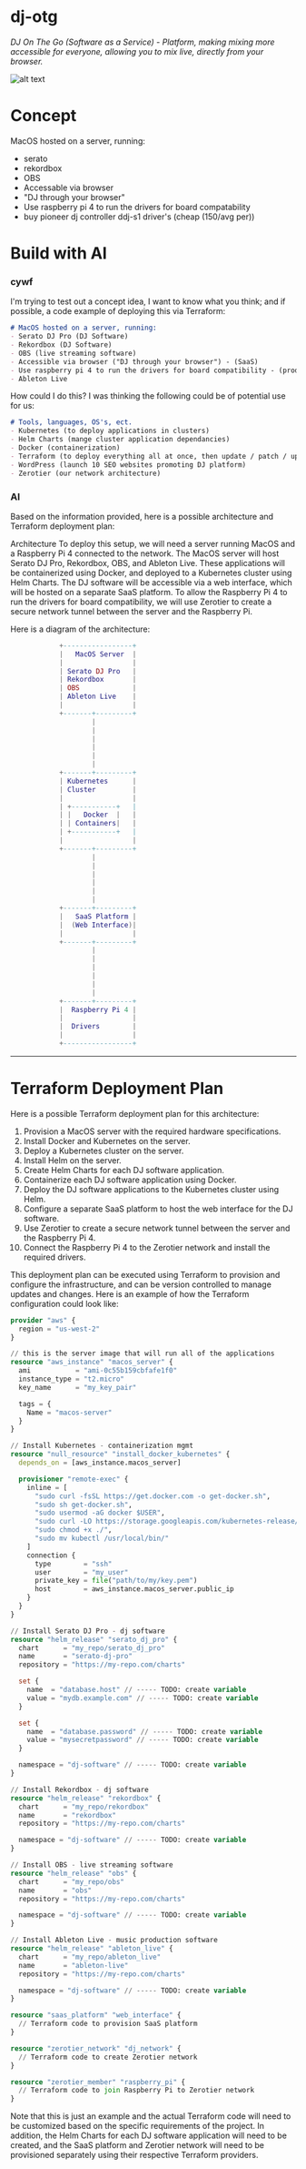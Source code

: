 # dj-otg 

_DJ On The Go (Software as a Service) - Platform, making mixing more accessible for everyone, allowing you to mix live, directly from your browser._

[//]:"Date:03-12-23"
[//]:"Time:15:56:00"
[//]:"Auth:Kylo-Parisher(cywf)"

![alt text](https://cdn.discordapp.com/attachments/1055231169479843870/1084546095994109982/cywf_DJ_headphones_icon_Club_EDM_Electronic_Music_Vibes_Animate_b617ae11-dc5a-49a5-9ba0-43a0a24ef507.png)

# Concept 

MacOS hosted on a server, running:
- serato 
- rekordbox
- OBS
- Accessable via browser
- "DJ through your browser"
- Use raspberry pi 4 to run the drivers for board compatability
- buy pioneer dj controller ddj-s1 driver's (cheap (150/avg per))

# Build with AI

### cywf

I'm trying to test out a concept idea, I want to know what you think; and if possible, a code example of deploying this via Terraform:

```md
# MacOS hosted on a server, running:
- Serato DJ Pro (DJ Software)
- Rekordbox (DJ Software)
- OBS (live streaming software)
- Accessible via browser ("DJ through your browser") - (SaaS)
- Use raspberry pi 4 to run the drivers for board compatibility - (product to go with SaaS)
- Ableton Live
```
How could I do this? I was thinking the following could be of potential use for us:

```md
# Tools, languages, OS's, ect.
- Kubernetes (to deploy applications in clusters)
- Helm Charts (mange cluster application dependancies)
- Docker (containerization)
- Terraform (to deploy everything all at once, then update / patch / upgrade via VCS)
- WordPress (launch 10 SEO websites promoting DJ platform)
- Zerotier (our network architecture)
```

### AI

Based on the information provided, here is a possible architecture and Terraform deployment plan:

Architecture
To deploy this setup, we will need a server running MacOS and a Raspberry Pi 4 connected to the network. The MacOS server will host Serato DJ Pro, Rekordbox, OBS, and Ableton Live. These applications will be containerized using Docker, and deployed to a Kubernetes cluster using Helm Charts. The DJ software will be accessible via a web interface, which will be hosted on a separate SaaS platform. To allow the Raspberry Pi 4 to run the drivers for board compatibility, we will use Zerotier to create a secure network tunnel between the server and the Raspberry Pi.

Here is a diagram of the architecture:

```lua
            +-----------------+
            |   MacOS Server  |
            |                 |
            | Serato DJ Pro   |
            | Rekordbox       |
            | OBS             |
            | Ableton Live    |
            |                 |
            +-------+---------+
                    |
                    |
                    |
                    |
                    |
                    |
            +-------+---------+
            | Kubernetes      |
            | Cluster         |
            |                 |
            | +-----------+   |
            | |   Docker  |   |
            | | Containers|   |
            | +-----------+   |
            |                 |
            +-------+---------+
                    |
                    |
                    |
                    |
                    |
                    |
            +-------+---------+
            |   SaaS Platform |
            |  (Web Interface)|
            |                 |
            +-------+---------+
                    |
                    |
                    |
                    |
                    |
                    |
            +-------+---------+
            |  Raspberry Pi 4 |
            |                 |
            |  Drivers        |
            |                 |
            +-----------------+
```

--- 

# Terraform Deployment Plan

Here is a possible Terraform deployment plan for this architecture:

1. Provision a MacOS server with the required hardware specifications.
2. Install Docker and Kubernetes on the server.
3. Deploy a Kubernetes cluster on the server.
4. Install Helm on the server.
5. Create Helm Charts for each DJ software application.
6. Containerize each DJ software application using Docker.
7. Deploy the DJ software applications to the Kubernetes cluster using Helm.
8. Configure a separate SaaS platform to host the web interface for the DJ software.
9. Use Zerotier to create a secure network tunnel between the server and the Raspberry Pi 4.
10. Connect the Raspberry Pi 4 to the Zerotier network and install the required drivers.

This deployment plan can be executed using Terraform to provision and configure the infrastructure, and can be version controlled to manage updates and changes. Here is an example of how the Terraform configuration could look like:

```tf
provider "aws" {
  region = "us-west-2"
}

// this is the server image that will run all of the applications
resource "aws_instance" "macos_server" {
  ami           = "ami-0c55b159cbfafe1f0"
  instance_type = "t2.micro"
  key_name      = "my_key_pair"

  tags = {
    Name = "macos-server"
  }
}

// Install Kubernetes - containerization mgmt
resource "null_resource" "install_docker_kubernetes" {
  depends_on = [aws_instance.macos_server]

  provisioner "remote-exec" {
    inline = [
      "sudo curl -fsSL https://get.docker.com -o get-docker.sh",
      "sudo sh get-docker.sh",
      "sudo usermod -aG docker $USER",
      "sudo curl -LO https://storage.googleapis.com/kubernetes-release/release/$(curl -s https://storage.googleapis.com/kubernetes-release/release/stable.txt)/bin/darwin/amd64/kubectl",
      "sudo chmod +x ./",
      "sudo mv kubectl /usr/local/bin/"
    ]
    connection {
      type        = "ssh"
      user        = "my_user"
      private_key = file("path/to/my/key.pem")
      host        = aws_instance.macos_server.public_ip
    }
  }
}

// Install Serato DJ Pro - dj software
resource "helm_release" "serato_dj_pro" {
  chart      = "my_repo/serato_dj_pro"
  name       = "serato-dj-pro"
  repository = "https://my-repo.com/charts"

  set {
    name  = "database.host" // ----- TODO: create variable 
    value = "mydb.example.com" // ----- TODO: create variable 
  }

  set {
    name  = "database.password" // ----- TODO: create variable
    value = "mysecretpassword" // ----- TODO: create variable
  }

  namespace = "dj-software" // ----- TODO: create variable
}

// Install Rekordbox - dj software
resource "helm_release" "rekordbox" {
  chart      = "my_repo/rekordbox"
  name       = "rekordbox"
  repository = "https://my-repo.com/charts"

  namespace = "dj-software" // ----- TODO: create variable
}

// Install OBS - live streaming software
resource "helm_release" "obs" {
  chart      = "my_repo/obs"
  name       = "obs"
  repository = "https://my-repo.com/charts"

  namespace = "dj-software" // ----- TODO: create variable
}

// Install Ableton Live - music production software
resource "helm_release" "ableton_live" {
  chart      = "my_repo/ableton_live"
  name       = "ableton-live"
  repository = "https://my-repo.com/charts"

  namespace = "dj-software" // ----- TODO: create variable
}

resource "saas_platform" "web_interface" {
  // Terraform code to provision SaaS platform
}

resource "zerotier_network" "dj_network" {
  // Terraform code to create Zerotier network
}

resource "zerotier_member" "raspberry_pi" {
  // Terraform code to join Raspberry Pi to Zerotier network
}
```

Note that this is just an example and the actual Terraform code will need to be customized based on the specific requirements of the project. In addition, the Helm Charts for each DJ software application will need to be created, and the SaaS platform and Zerotier network will need to be provisioned separately using their respective Terraform providers.